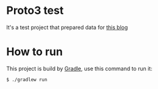 # Proto3 test

It's a test project that prepared data for [this blog](https://zddhub.com/note/2021/07/25/protobuf.html)

# How to run

This project is build by [Gradle](https://docs.gradle.org/current/samples/sample_building_java_applications.html), use this command to run it:

```shell
$ ./gradlew run
```
